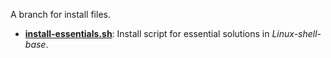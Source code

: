 
A branch for install files.

* [**install-essentials.sh**](install-essentials.sh): Install script for essential solutions in *Linux-shell-base*.

